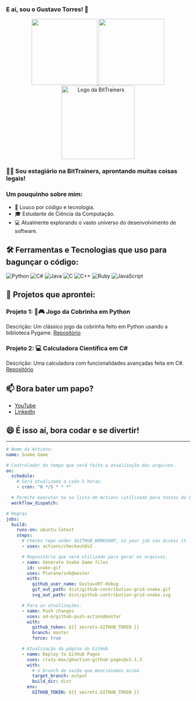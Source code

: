 ### E aí, sou o Gustavo Torres! 👋

<div align="center">
  <a href="https://github.com/GustavoRT-debug">
    <img height="180em" src="https://github-readme-stats.vercel.app/api?username=GustavoRT-debug&show_icons=true&theme=dracula&include_all_commits=true&count_private=true"/>
    <img height="180em" src="https://github-readme-stats.vercel.app/api/top-langs/?username=GustavoRT-debug&layout=compact&langs_count=7&theme=dracula"/>
  </a>
</div>

<div align="center">
  <img src="https://www.elo.net.br/wp-content/uploads/2021/05/bittrainers_web-01.png" alt="Logo da BitTrainers" width="200px"/>
</div>

### 👨‍💼 Sou estagiário na BitTrainers, aprontando muitas coisas legais!

### Um pouquinho sobre mim:

- 🚀 Louco por código e tecnologia.
- 🎓 Estudante de Ciência da Computação.
- 💻 Atualmente explorando o vasto universo do desenvolvimento de software.

## 🛠️ Ferramentas e Tecnologias que uso para bagunçar o código:

![Python](https://img.shields.io/badge/-Python-3776AB?style=flat-square&logo=python&logoColor=white)
![C#](https://img.shields.io/badge/-C%23-239120?style=flat-square&logo=c-sharp&logoColor=white)
![Java](https://img.shields.io/badge/-Java-007396?style=flat-square&logo=java&logoColor=white)
![C](https://img.shields.io/badge/-C-00599C?style=flat-square&logo=c&logoColor=white)
![C++](https://img.shields.io/badge/-C++-00599C?style=flat-square&logo=c%2B%2B&logoColor=white)
![Ruby](https://img.shields.io/badge/-Ruby-CC342D?style=flat-square&logo=ruby&logoColor=white)
![JavaScript](https://img.shields.io/badge/-JavaScript-F7DF1E?style=flat-square&logo=javascript&logoColor=black)

## 🚀 Projetos que aprontei:

### Projeto 1: 🐍🎮 Jogo da Cobrinha em Python
Descrição: Um clássico jogo da cobrinha feito em Python usando a biblioteca Pygame.
[Repositório](https://github.com/GustavoRT-debug/jogo-da-cobrinha-python)

### Projeto 2: 💻 Calculadora Científica em C#
Descrição: Uma calculadora com funcionalidades avançadas feita em C#.
[Repositório](https://github.com/GustavoRT-debug/calculadora-csharp)

## 📫 Bora bater um papo?

- [YouTube](https://www.youtube.com/channel/UCs517mniohfXVermU2ZptFQ)
- [LinkedIn](https://www.linkedin.com/in/gustavo-ramos-lages-torres-b9b700170/)

## 😄 É isso aí, bora codar e se divertir! 

---

```yaml
# Nome da Actions:
name: Snake Game

# Controlador do tempo que será feito a atualização dos arquivos.
on:
  schedule:
    # Será atualizado a cada 5 horas.
    - cron: "0 */5 * * *"

  # Permite executar na na lista de Actions (utilizado para testes de build).
  workflow_dispatch:

# Regras
jobs:
  build:
    runs-on: ubuntu-latest
    steps:
      # Checks repo under $GITHUB_WORKSHOP, so your job can access it
      - uses: actions/checkout@v2

      # Repositório que será utilizado para gerar os arquivos.
      - name: Generate Snake Game files
        id: snake-gif
        uses: Platane/snk@master
        with:
          github_user_name: GustavoRT-debug
          gif_out_path: dist/github-contribution-grid-snake.gif
          svg_out_path: dist/github-contribution-grid-snake.svg

      # Para as atualizações.
      - name: Push changes
        uses: ad-m/github-push-action@master
        with:
          github_token: ${{ secrets.GITHUB_TOKEN }}
          branch: master
          force: true

      # Atualização da página do GitHub
      - name: Deploy to GitHub Pages
        uses: crazy-max/ghaction-github-pages@v2.1.3
        with:
          # o branch de saída que mencionamos acima
          target_branch: output
          build_dir: dist
        env:
          GITHUB_TOKEN: ${{ secrets.GITHUB_TOKEN }}




